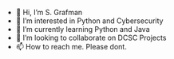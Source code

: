- 👋 Hi, I’m S. Grafman
- 👀 I’m interested in Python and Cybersecurity
- 🌱 I’m currently learning Python and Java
- 💞️ I’m looking to collaborate on DCSC Projects
- 📫 How to reach me. Please dont.

<!---
TR51B/TR51B is a ✨ special ✨ repository because its `README.md` (this file) appears on your GitHub profile.
You can click the Preview link to take a look at your changes.
--->
